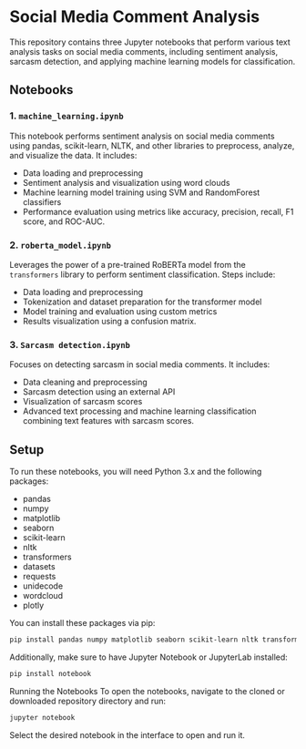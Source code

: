 # Social Media Comment Analysis

This repository contains three Jupyter notebooks that perform various text analysis tasks on social media comments, including sentiment analysis, sarcasm detection, and applying machine learning models for classification.

## Notebooks

### 1. `machine_learning.ipynb`

This notebook performs sentiment analysis on social media comments using pandas, scikit-learn, NLTK, and other libraries to preprocess, analyze, and visualize the data. It includes:

- Data loading and preprocessing
- Sentiment analysis and visualization using word clouds
- Machine learning model training using SVM and RandomForest classifiers
- Performance evaluation using metrics like accuracy, precision, recall, F1 score, and ROC-AUC.

### 2. `roberta_model.ipynb`

Leverages the power of a pre-trained RoBERTa model from the `transformers` library to perform sentiment classification. Steps include:

- Data loading and preprocessing
- Tokenization and dataset preparation for the transformer model
- Model training and evaluation using custom metrics
- Results visualization using a confusion matrix.

### 3. `Sarcasm detection.ipynb`

Focuses on detecting sarcasm in social media comments. It includes:

- Data cleaning and preprocessing
- Sarcasm detection using an external API
- Visualization of sarcasm scores
- Advanced text processing and machine learning classification combining text features with sarcasm scores.

## Setup

To run these notebooks, you will need Python 3.x and the following packages:

- pandas
- numpy
- matplotlib
- seaborn
- scikit-learn
- nltk
- transformers
- datasets
- requests
- unidecode
- wordcloud
- plotly

You can install these packages via pip:

```bash
pip install pandas numpy matplotlib seaborn scikit-learn nltk transformers datasets requests unidecode wordcloud plotly
```

Additionally, make sure to have Jupyter Notebook or JupyterLab installed:

```bash
pip install notebook
```

Running the Notebooks
To open the notebooks, navigate to the cloned or downloaded repository directory and run:

```bash
jupyter notebook
```

Select the desired notebook in the interface to open and run it.
